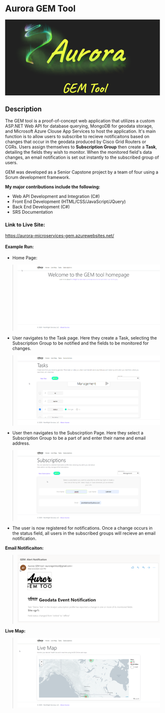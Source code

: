 # Aurora GEM Tool
![Logo](https://github.com/JerettLatimer/Aurora/blob/master/DemoImages/GEM.png)

## Description
The GEM tool is a proof-of-concept web application that utilizes a custom ASP.NET Web API for database querying, MongoDB for geodata storage, and Microsoft Azure Clouse App Services to host the application. It's main function is to allow users to subscribe to recieve notificaitons based on changes that occur in the geodata produced by Cisco Grid Routers or CGRs. Users assign themselves to **Subscription Group** then create a **Task**, detailing the fields they wish to monitor. When the monitored field's data changes, an email notification is set out instantly to the subscribed group of users.

GEM was developed as a Senior Capstone project by a team of four using a Scrum development framework.

**My major contributions include the following:** 
* Web API Development and Integration (C#)
* Front End Development (HTML/CSS/JavaScript/JQuery)
* Back End Development (C#)
* SRS Documentation

### Link to Live Site:

https://aurora-microservices-gem.azurewebsites.net/

#### Example Run:

* Home Page:
>![HomeImage](https://github.com/JerettLatimer/Aurora/blob/master/DemoImages/HomePage.png)

* User navigates to the Task page. Here they create a Task, selecting the Subscription Group to be notified and the fields to be monitored for changes.
>![TaskImage](https://github.com/JerettLatimer/Aurora/blob/master/DemoImages/Task.png)

* User then navigates to the Subscirption Page. Here they select a Subscription Group to be a part of and enter their name and email address.
>![SubImage](https://github.com/JerettLatimer/Aurora/blob/master/DemoImages/Subscription.png)

* The user is now registered for notifications. Once a change occurs in the status field, all users in the subscribed groups will recieve an email notification.

**Email Notificaiton:**
>![Email Image](https://github.com/JerettLatimer/Aurora/blob/master/DemoImages/Email.png)

**Live Map:**
>![Email Image](https://github.com/JerettLatimer/Aurora/blob/master/DemoImages/LiveMap.png)
